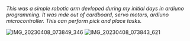 *This was a simple robotic arm devloped during my initial days in ardiuno programming. 
It was mde out of cardboard, servo motors, ardiuno microcontroller.
This can perform pick and place tasks.*


![IMG_20230408_073849_346](https://github.com/user-attachments/assets/9603242d-f895-43ce-ab20-3dc21d652fc3)
![IMG_20230408_073843_621](https://github.com/user-attachments/assets/62381f59-d5ee-4cae-b611-1b0d7eab6675)
